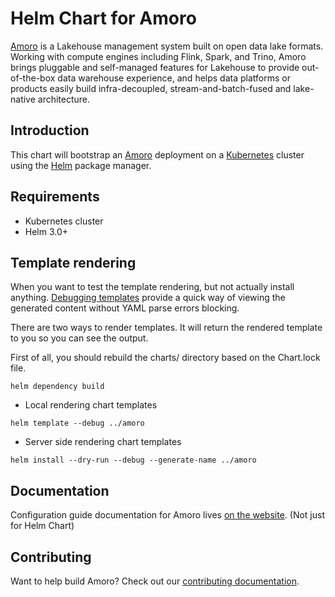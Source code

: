<!--
 Licensed to the Apache Software Foundation (ASF) under one
 or more contributor license agreements.  See the NOTICE file
 distributed with this work for additional information
 regarding copyright ownership.  The ASF licenses this file
 to you under the Apache License, Version 2.0 (the
 "License"); you may not use this file except in compliance
 with the License.  You may obtain a copy of the License at

   http://www.apache.org/licenses/LICENSE-2.0

 Unless required by applicable law or agreed to in writing,
 software distributed under the License is distributed on an
 "AS IS" BASIS, WITHOUT WARRANTIES OR CONDITIONS OF ANY
 KIND, either express or implied.  See the License for the
 specific language governing permissions and limitations
 under the License.
 -->

# Helm Chart for Amoro

[Amoro](https://amoro.netease.com) is a Lakehouse management system built on open data lake formats.
Working with compute engines including Flink, Spark, and Trino, Amoro brings pluggable and self-managed features for Lakehouse to provide out-of-the-box data warehouse experience, 
and helps data platforms or products easily build infra-decoupled, stream-and-batch-fused and lake-native architecture.


## Introduction

This chart will bootstrap an [Amoro](https://amoro.netease.com) deployment on a [Kubernetes](http://kubernetes.io)
cluster using the [Helm](https://helm.sh) package manager.

## Requirements

- Kubernetes cluster
- Helm 3.0+

## Template rendering

When you want to test the template rendering, but not actually install anything. [Debugging templates](https://helm.sh/docs/chart_template_guide/debugging/) provide a quick way of viewing the generated content without YAML parse errors blocking.

There are two ways to render templates. It will return the rendered template to you so you can see the output.

First of all, you should rebuild the charts/ directory based on the Chart.lock file.

```shell
helm dependency build
```

- Local rendering chart templates
```shell
helm template --debug ../amoro
```
- Server side rendering chart templates
```shell
helm install --dry-run --debug --generate-name ../amoro
```
<!-- ## Features -->

## Documentation

Configuration guide documentation for Amoro lives [on the website](https://amoro.netease.com/docs/latest). (Not just for Helm Chart)

## Contributing

Want to help build Amoro? Check out our [contributing documentation](https://amoro.netease.com/join-community).